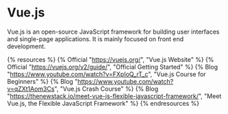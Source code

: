 # Vue.js

Vue.js is an open-source JavaScript framework for building user interfaces and single-page applications. It is mainly focused on front end development.

{% resources %}
  {% Official "https://vuejs.org/", "Vue.js Website" %}
  {% Official "https://vuejs.org/v2/guide/", "Official Getting Started" %}
  {% Blog "https://www.youtube.com/watch?v=FXpIoQ_rT_c", "Vue.js Course for Beginners" %}
  {% Blog "https://www.youtube.com/watch?v=qZXt1Aom3Cs", "Vue.js Crash Course" %}
  {% Blog "https://thenewstack.io/meet-vue-js-flexible-javascript-framework/", "Meet Vue.js, the Flexible JavaScript Framework" %}
{% endresources %}
